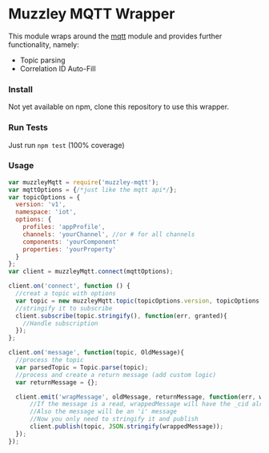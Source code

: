 # Muzzley MQTT Wrapper

This module wraps around the [mqtt](https://www.npmjs.com/package/mqtt) module and provides further functionality, namely:
- Topic parsing
- Correlation ID Auto-Fill

### Install
Not yet available on npm, clone this repository to use this wrapper.

### Run Tests
Just run `npm test` (100% coverage)

### Usage
```js
var muzzleyMqtt = require('muzzley-mqtt');
var mqttOptions = {/*just like the mqtt api*/};
var topicOptions = {
  version: 'v1',
  namespace: 'iot',
  options: {
    profiles: 'appProfile',
    channels: 'yourChannel', //or # for all channels
    components: 'yourComponent'
    properties: 'yourProperty'
  }
};
var client = muzzleyMqtt.connect(mqttOptions);

client.on('connect', function () {
  //creat a topic with options
  var topic = new muzzleyMqtt.topic(topicOptions.version, topicOptions.namespace, topicOptions.options);
  //stringify it to subscribe
  client.subscribe(topic.stringify(), function(err, granted){
    //Handle subscription
  });
};

client.on('message', function(topic, OldMessage){
  //process the topic
  var parsedTopic = Topic.parse(topic);
  //process and create a return message (add custom logic)
  var returnMessage = {};

  client.emit('wrapMessage', oldMessage, returnMessage, function(err, wrappedMessage){
      //If the message is a read, wrappedMessage will have the _cid already set
      //Also the message will be an 'i' message
      //Now you only need to stringify it and publish
      client.publish(topic, JSON.stringify(wrappedMessage));
  });
});

```
